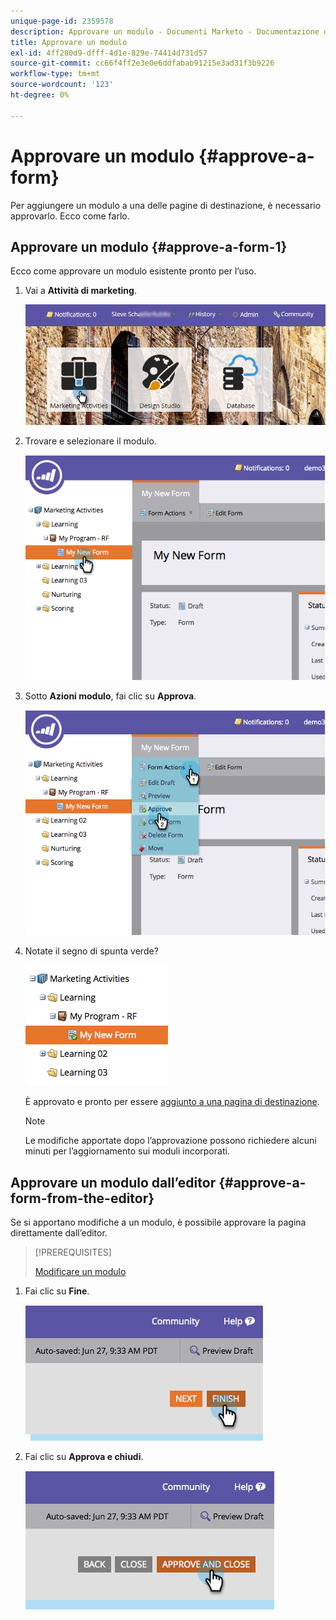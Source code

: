 ```yaml
---
unique-page-id: 2359578
description: Approvare un modulo - Documenti Marketo - Documentazione del prodotto
title: Approvare un modulo
exl-id: 4ff280d9-dfff-4d1e-829e-74414d731d57
source-git-commit: cc66f4ff2e3e0e6ddfabab91215e3ad31f3b9226
workflow-type: tm+mt
source-wordcount: '123'
ht-degree: 0%

---
```


# Approvare un modulo {#approve-a-form}

Per aggiungere un modulo a una delle pagine di destinazione, è necessario approvarlo. Ecco come farlo.

## Approvare un modulo {#approve-a-form-1}

Ecco come approvare un modulo esistente pronto per l’uso.

1. Vai a **Attività di marketing**.

   ![](assets/login-marketing-activities-7.png)

1. Trovare e selezionare il modulo.

   ![](assets/image2014-9-15-17-3a49-3a40.png)

1. Sotto **Azioni modulo**, fai clic su **Approva**.

   ![](assets/image2014-9-15-17-3a49-3a47.png)

1. Notate il segno di spunta verde?

   ![](assets/image2014-9-15-17-3a50-3a2.png)

   È approvato e pronto per essere [aggiunto a una pagina di destinazione](/help/marketo/product-docs/demand-generation/landing-pages/understanding-landing-pages/approve-unapprove-or-delete-a-landing-page.md).

   >[!NOTE]
   >
   >Le modifiche apportate dopo l’approvazione possono richiedere alcuni minuti per l’aggiornamento sui moduli incorporati.

## Approvare un modulo dall’editor {#approve-a-form-from-the-editor}

Se si apportano modifiche a un modulo, è possibile approvare la pagina direttamente dall’editor.

>[!PREREQUISITES]
>
>[Modificare un modulo](/help/marketo/product-docs/demand-generation/forms/form-actions/edit-a-form.md)

1. Fai clic su **Fine**.

   ![](assets/image2014-9-15-17-3a51-3a43.png)

1. Fai clic su **Approva e chiudi**.

   ![](assets/image2014-9-15-17-3a52-3a1.png)
